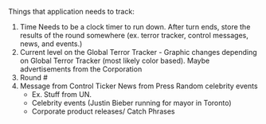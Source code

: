 
Things that application needs to track:
  1. Time
    Needs to be a clock timer to run down.
  After turn ends, store the results of the round somewhere (ex. terror tracker, control messages, news, and events.)
  2. Current level on the Global Terror Tracker
    -  Graphic changes depending on Global Terror Tracker (most likely color based).
  Maybe advertisements from the Corporation
  3. Round #
  4. Message from Control
  Ticker
    News from Press
    Random celebrity events
      - Ex. Stuff from UN.
      - Celebrity events (Justin Bieber running for mayor in Toronto)
      - Corporate product releases/ Catch Phrases
